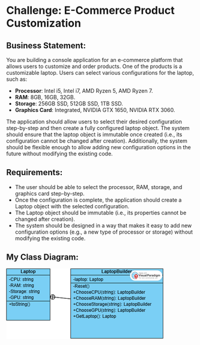 # Challenge: E-Commerce Product Customization
## Business Statement:
You are building a console application for an e-commerce platform that allows users to customize and order products. One of the products is a customizable laptop. Users can select various configurations for the laptop, such as:
- **Processor**: Intel i5, Intel i7, AMD Ryzen 5, AMD Ryzen 7.
- **RAM**: 8GB, 16GB, 32GB.
- **Storage**: 256GB SSD, 512GB SSD, 1TB SSD.
- **Graphics Card**: Integrated, NVIDIA GTX 1650, NVIDIA RTX 3060.

The application should allow users to select their desired configuration step-by-step and then create a fully configured laptop object. The system should ensure that the laptop object is immutable once created (i.e., its configuration cannot be changed after creation). Additionally, the system should be flexible enough to allow adding new configuration options in the future without modifying the existing code.

## Requirements:
- The user should be able to select the processor, RAM, storage, and graphics card step-by-step.
- Once the configuration is complete, the application should create a Laptop object with the selected configuration.
- The Laptop object should be immutable (i.e., its properties cannot be changed after creation).
- The system should be designed in a way that makes it easy to add new configuration options (e.g., a new type of processor or storage) without modifying the existing code.

## My Class Diagram:

![Class Diagram](LaptopCustomizationClassDiagram.png)
